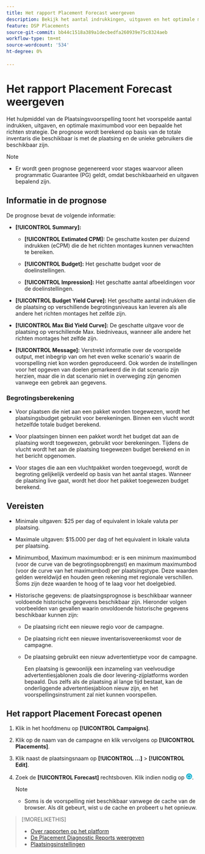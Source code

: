 ```yaml
---
title: Het rapport Placement Forecast weergeven
description: Bekijk het aantal indrukkingen, uitgaven en het optimale maximumbod dat is voorspeld voor een bepaalde doelstrategie voor een plaatsing.
feature: DSP Placements
source-git-commit: bb44c1518a389a1decbedfa260939e75c8324aeb
workflow-type: tm+mt
source-wordcount: '534'
ht-degree: 0%

---
```


# Het rapport Placement Forecast weergeven

<!-- Does this really belong in the Campaign Management > Reports section or in the Placements section? -->

Het hulpmiddel van de Plaatsingsvoorspelling toont het voorspelde aantal indrukken, uitgaven, en optimale maximumbod voor een bepaalde het richten strategie. De prognose wordt berekend op basis van de totale inventaris die beschikbaar is met de plaatsing en de unieke gebruikers die beschikbaar zijn.

>[!NOTE]
>
>* Er wordt geen prognose gegenereerd voor stages waarvoor alleen programmatic Guarantee (PG) geldt, omdat beschikbaarheid en uitgaven bepalend zijn.

## Informatie in de prognose

De prognose bevat de volgende informatie:

* **[!UICONTROL Summary]:**

   * **[!UICONTROL Estimated CPM]:** De geschatte kosten per duizend indrukken (eCPM) die de het richten montages kunnen verwachten te bereiken.

   * **[!UICONTROL Budget]:** Het geschatte budget voor de doelinstellingen.

   * **[!UICONTROL Impression]:** Het geschatte aantal afbeeldingen voor de doelinstellingen.

* **[!UICONTROL Budget Yield Curve]:** Het geschatte aantal indrukken die de plaatsing op verschillende begrotingsniveaus kan leveren als alle andere het richten montages het zelfde zijn.

* **[!UICONTROL Max Bid Yield Curve]:** De geschatte uitgave voor de plaatsing op verschillende Max. biedniveaus, wanneer alle andere het richten montages het zelfde zijn.

* **[!UICONTROL Message]:** Verstrekt informatie over de voorspelde output, met inbegrip van om het even welke scenario&#39;s waarin de voorspelling niet kon worden geproduceerd. Ook worden de instellingen voor het opgeven van doelen gemarkeerd die in dat scenario zijn herzien, maar die in dat scenario niet in overweging zijn genomen vanwege een gebrek aan gegevens.

### Begrotingsberekening

* Voor plaatsen die niet aan een pakket worden toegewezen, wordt het plaatsingsbudget gebruikt voor berekeningen. Binnen een vlucht wordt hetzelfde totale budget berekend.

* Voor plaatsingen binnen een pakket wordt het budget dat aan de plaatsing wordt toegewezen, gebruikt voor berekeningen. Tijdens de vlucht wordt het aan de plaatsing toegewezen budget berekend en in het bericht opgenomen.

* Voor stages die aan een vluchtpakket worden toegevoegd, wordt de begroting gelijkelijk verdeeld op basis van het aantal stages. Wanneer de plaatsing live gaat, wordt het door het pakket toegewezen budget berekend.

## Vereisten

* Minimale uitgaven: $25 per dag of equivalent in lokale valuta per plaatsing.

* Maximale uitgaven: $15.000 per dag of het equivalent in lokale valuta per plaatsing.

* Minimumbod, Maximum maximumbod: er is een minimum maximumbod (voor de curve van de begrotingsopbrengst) en maximum maximumbod (voor de curve van het maximumbod) per plaatsingstype. Deze waarden gelden wereldwijd en houden geen rekening met regionale verschillen. Soms zijn deze waarden te hoog of te laag voor het doelgebied.

* Historische gegevens: de plaatsingsprognose is beschikbaar wanneer voldoende historische gegevens beschikbaar zijn. Hieronder volgen voorbeelden van gevallen waarin onvoldoende historische gegevens beschikbaar kunnen zijn:

   * De plaatsing richt een nieuwe regio voor de campagne.

   * De plaatsing richt een nieuwe inventarisovereenkomst voor de campagne.

   * De plaatsing gebruikt een nieuw advertentietype voor de campagne.

     Een plaatsing is gewoonlijk een inzameling van veelvoudige advertentiesjablonen zoals die door levering-zijplatforms worden bepaald. Dus zelfs als de plaatsing al lange tijd bestaat, kan de onderliggende advertentiesjabloon nieuw zijn, en het voorspellingsinstrument zal niet kunnen voorspellen.

## Het rapport Placement Forecast openen

1. Klik in het hoofdmenu op **[!UICONTROL Campaigns]**.

1. Klik op de naam van de campagne en klik vervolgens op **[!UICONTROL Placements]**.

1. Klik naast de plaatsingsnaam op  **[!UICONTROL ...]** > **[!UICONTROL Edit]**.

1. Zoek de **[!UICONTROL Forecast]** rechtsboven. Klik indien nodig op ![Voorspelling](/help/dsp/assets/placement-forecast.png).

   >[!NOTE]
   >
   >* Soms is de voorspelling niet beschikbaar vanwege de cache van de browser. Als dit gebeurt, wist u de cache en probeert u het opnieuw.

>[!MORELIKETHIS]
>
>* [Over rapporten op het platform](campaign-reports-about.md)
>* [De Placement Diagnostic Reports weergeven](/help/dsp/campaign-management/reports/placement-diagnostics.md)
>* [Plaatsingsinstellingen](/help/dsp/campaign-management/placements/placement-settings.md)
